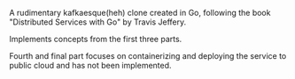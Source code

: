 A rudimentary kafkaesque(heh) clone created in Go, following the book "Distributed Services with Go" by Travis Jeffery.

Implements concepts from the first three parts. 

Fourth and final part focuses on containerizing and deploying the service to public cloud and has not been implemented.
